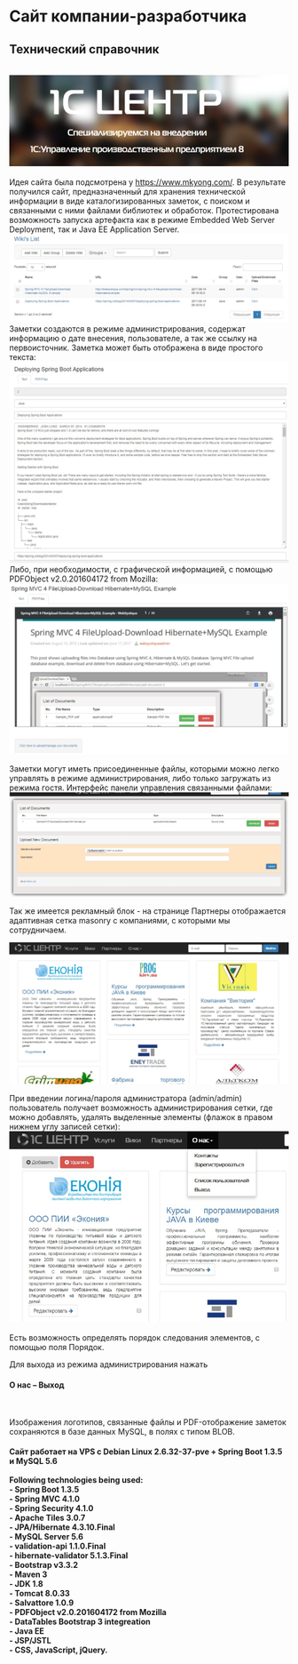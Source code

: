 # Сайт компании-разработчика

<h2>Технический справочник</h2> <br>
<a href="http://1c-centre.com/"><img style="max-width:100%;" alt="WebSite" src="https://github.com/skpavlenko/WS/blob/master/screenshots/Title.jpg"></a>
<br><br>
Идея сайта была подсмотрена у <a href="https://www.mkyong.com/">https://www.mkyong.com/</a>. В результате получился сайт, предназначенный для хранения технической информации в виде каталогизированных заметок, с поиском и связанными с ними файлами библиотек и обработок.
Протестирована возможность запуска артефакта как в режиме Embedded Web Server Deployment, так и Java EE Application Server.
<a href="http://1c-centre.com/wiki"><img style="max-width:100%;" alt="Wiki's" src="https://github.com/skpavlenko/WS/blob/master/screenshots/wikislist.jpg"></a>
<br> 
Заметки создаются в режиме администрирования, содержат информацию о дате внесения, пользователе, а так же ссылку на первоисточник. 
Заметка может быть отображена в виде простого текста:
<img style="max-width:100%;" alt="Partners" src="https://github.com/skpavlenko/WS/blob/master/screenshots/PlainText.jpg">
Либо, при необходимости, с графической информацией, с помощью PDFObject v2.0.201604172 from Mozilla:
<img style="max-width:100%;" alt="Partners" src="https://github.com/skpavlenko/WS/blob/master/screenshots/PDFViewing.jpg">

Заметки могут иметь присоединенные файлы, которыми можно легко управлять в режиме администрирования, либо только загружать из режима гостя. Интерфейс панели управления связанными файлами:
<img style="max-width:100%;" alt="Partners" src="https://github.com/skpavlenko/WS/blob/master/screenshots/ManageDocuments.jpg">

Так же имеется рекламный блок - на странице Партнеры отображается адаптивная сетка 
masonry с компаниями, с которыми мы сотрудничаем.<br> 

<a href="http://1c-centre.com/partnerslist"><img style="max-width:100%;" alt="WebSite" src="https://github.com/skpavlenko/WS/blob/master/screenshots/Partners.jpg"></a>
<br> 

При введении логина/пароля администратора (admin/admin) пользователь получает возможность администрирования сетки, 
где можно добавлять, удалять выделенные элементы (флажок в правом нижнем углу записей сетки): <br> 
<img style="max-width:100%;" alt="Partners" src="https://github.com/skpavlenko/WS/blob/master/screenshots/Partners_edit.jpg"><br> <br>
Есть возможность определять порядок следования элементов, с помощью поля Порядок. <br>

Для выхода из режима администрирования нажать <h4>О нас – Выход</h4><br>

Изображения логотипов, связанные файлы и PDF-отображение заметок сохраняются в базе данных MySQL, в полях с типом BLOB.<br>

<h4>Сайт работает на VPS с Debian Linux 2.6.32-37-pve + Spring Boot 1.3.5 и MySQL 5.6<br><br>
Following technologies being used:<br>
- Spring Boot 1.3.5<br>
- Spring MVC 4.1.0<br>
- Spring Security 4.1.0<br>
- Apache Tiles 3.0.7<br>
- JPA/Hibernate 4.3.10.Final<br>
- MySQL Server 5.6<br>
- validation-api 1.1.0.Final<br>
- hibernate-validator 5.1.3.Final<br>
- Bootstrap v3.3.2<br>
- Maven 3<br>
- JDK 1.8<br>
- Tomcat 8.0.33<br>
- Salvattore 1.0.9<br>
- PDFObject v2.0.201604172 from Mozilla<br>
- DataTables Bootstrap 3 integreation<br>
- Java EE<br>
- JSP/JSTL<br>
- CSS, JavaScript, jQuery.<br>
</h4>

